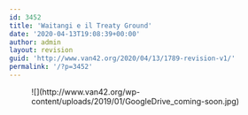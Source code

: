 ```yaml
---
id: 3452
title: 'Waitangi e il Treaty Ground'
date: '2020-04-13T19:08:39+00:00'
author: admin
layout: revision
guid: 'http://www.van42.org/2020/04/13/1789-revision-v1/'
permalink: '/?p=3452'
---
```


<div class="wp-container-3873 wp-block-columns has-2-columns"><div class="wp-container-3871 wp-block-column"><figure class="wp-block-image">![](http://www.van42.org/wp-content/uploads/2019/01/GoogleDrive_coming-soon.jpg)</figure></div><div class="wp-container-3872 wp-block-column"></div></div>